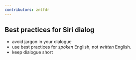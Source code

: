 ```yaml
---
contributors: zntfdr
---
```


## Best practices for Siri dialog

- avoid jargon in your dialogue
- use best practices for _spoken_ English, not _written_ English.
- keep dialogue short